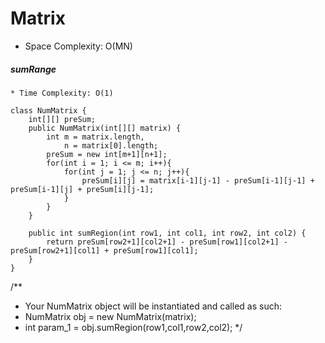 # Matrix
* Space Complexity: O(MN)
##### sumRange
	* Time Complexity: O(1)
```
class NumMatrix {
    int[][] preSum;
    public NumMatrix(int[][] matrix) {
        int m = matrix.length,
            n = matrix[0].length;
        preSum = new int[m+1][n+1];
        for(int i = 1; i <= m; i++){
            for(int j = 1; j <= n; j++){
                preSum[i][j] = matrix[i-1][j-1] - preSum[i-1][j-1] + preSum[i-1][j] + preSum[i][j-1];
            }
        }
    }
    
    public int sumRegion(int row1, int col1, int row2, int col2) {
        return preSum[row2+1][col2+1] - preSum[row1][col2+1] - preSum[row2+1][col1] + preSum[row1][col1];
    }
}

```
/**
 * Your NumMatrix object will be instantiated and called as such:
 * NumMatrix obj = new NumMatrix(matrix);
 * int param_1 = obj.sumRegion(row1,col1,row2,col2);
 */
```